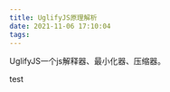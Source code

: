 ```yaml
---
title: UglifyJS原理解析
date: 2021-11-06 17:10:04
tags:
---
```


<p>UglifyJS一个js解释器、最小化器、压缩器。</p>

<!-- more -->

test
